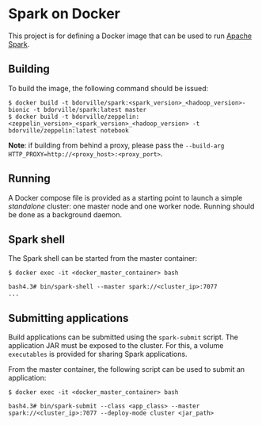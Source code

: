 # Spark on Docker

This project is for defining a Docker image that can be used to run [Apache Spark](http://spark.apache.org).

## Building

To build the image, the following command should be issued:

    $ docker build -t bdorville/spark:<spark_version>_<hadoop_version>-bionic -t bdorville/spark:latest master
    $ docker build -t bdorville/zeppelin:<zeppelin_version>_<spark_version>_<hadoop_version> -t bdorville/zeppelin:latest notebook

**Note**: if building from behind a proxy, please pass the `--build-arg HTTP_PROXY=http://<proxy_host>:<proxy_port>`.

## Running

A Docker compose file is provided as a starting point to launch a simple *standalone* cluster: one master node and one worker node. Running should be done as a background daemon.

## Spark shell

The Spark shell can be started from the master container:

    $ docker exec -it <docker_master_container> bash

    bash4.3# bin/spark-shell --master spark://<cluster_ip>:7077
    ...


## Submitting applications

Build applications can be submitted using the `spark-submit` script.
The application JAR must be exposed to the cluster. For this, a volume `executables` is provided for sharing Spark applications.

From the master container, the following script can be used to submit an application:

    $ docker exec -it <docker_master_container> bash

    bash4.3# bin/spark-submit --class <app_class> --master spark://<cluster_ip>:7077 --deploy-mode cluster <jar_path>


